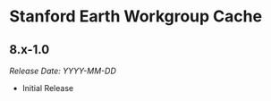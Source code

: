 # Stanford Earth Workgroup Cache

8.x-1.0
--------------------------------------------------------------------------------  
_Release Date: YYYY-MM-DD_

- Initial Release
